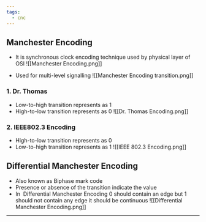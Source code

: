 ```yaml
---
tags:
  - cnc
---
```

## Manchester Encoding

- It is synchronous clock encoding technique used by physical layer of OSI
![[Manchester Encoding.png]]

- Used for multi-level signalling
 ![[Manchester Encoding transition.png]]

### 1. Dr. Thomas

- Low-to-high transition represents as 1
- High-to-low transition represents as 0
 ![[Dr. Thomas Encoding.png]]

### 2. IEEE802.3 Encoding

- High-to-low transition represents as 0
- Low-to-high transition represents as 1
 ![[IEEE 802.3 Encoding.png]]

## Differential Manchester Encoding

- Also known as Biphase mark code
- Presence or absence of the transition indicate the value
- In  Differential Manchester Encoding 0 should contain an edge but 1 should not contain any edge it should be continuous
 ![[Differential Manchester Encoding.png]]

---
